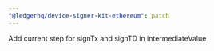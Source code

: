 ```yaml
---
"@ledgerhq/device-signer-kit-ethereum": patch
---
```


Add current step for signTx and signTD in intermediateValue
